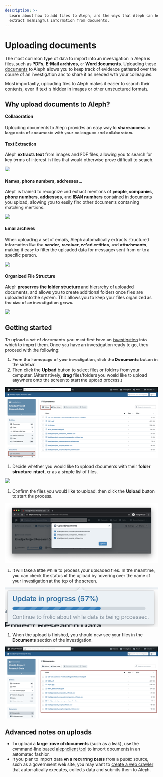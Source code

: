 ```yaml
---
description: >-
  Learn about how to add files to Aleph, and the ways that Aleph can help to
  extract meaningful information from documents.
---
```


# Uploading documents

The most common type of data to import into an investigation in Aleph is files, such as **PDFs**, **E-Mail archives**, or **Word documents**. Uploading these [documents](../the-basics.md#documents) to Aleph allows you to keep track of evidence gathered over the course of an investigation and to share it as needed with your colleagues.

Most importantly, uploading files to Aleph makes it easier to search their contents, even if text is hidden in images or other unstructured formats.

## Why upload documents to Aleph?

#### Collaboration

Uploading documents to Aleph provides an easy way to **share access** to large sets of documents with your colleagues and collaborators.

#### Text Extraction

Aleph **extracts text** from images and PDF files, allowing you to search for key terms of interest in files that would otherwise prove difficult to search.

![](../../.gitbook/assets/screen-shot-2020-07-21-at-14.27.20.png)

#### Names, phone numbers, addresses...

Aleph is trained to recognize and extract mentions of **people**, **companies**, **phone numbers**, **addresses**, and **IBAN numbers** contained in documents you upload, allowing you to easily find other documents containing matching mentions.

![](../../.gitbook/assets/screen-shot-2020-07-21-at-14.32.36.png)

#### Email archives

When uploading a set of emails, Aleph automatically extracts structured information like the **sender**, **receiver**, **cc'ed entities**, and **attachments**, making it easy to filter the uploaded data for messages sent from or to a specific person.

![](<../../.gitbook/assets/screen-shot-2020-07-21-at-14.14.34 (1).png>)

#### Organized File Structure

Aleph **preserves the folder structure** and hierarchy of uploaded documents, and allows you to create additional folders once files are uploaded into the system. This allows you to keep your files organized as the size of an investigation grows.

![](../../.gitbook/assets/screen-shot-2020-07-21-at-14.48.31.png)

## Getting started

To upload a set of documents, you must first have an [investigation](creating-an-investigation.md) into which to import them. Once you have an investigation ready to go, then proceed with the following:

1. From the homepage of your investigation, click the **Documents** button in the sidebar.
2. Then click the **Upload** button to select files or folders from your computer. (Alternatively, **drag** files/folders you would like to upload anywhere onto the screen to start the upload process.)

![](../../.gitbook/assets/screen-shot-2021-02-11-at-13.03.28.png)

1. Decide whether you would like to upload documents with their **folder structure intact**, or as a simple list of files.

![](../../.gitbook/assets/screen-shot-2020-07-22-at-10.16.02.png)

1. Confirm the files you would like to upload, then click the **Upload** button to start the process.

![](<../../.gitbook/assets/Screen Shot 2020-07-22 at 10.37.52.png>)

1. It will take a little while to process your uploaded files. In the meantime, you can check the status of the upload by hovering over the name of your investigation at the top of the screen.

![](../../.gitbook/assets/screen-shot-2021-02-11-at-13.07.37.png)

1. When the upload is finished, you should now see your files in the **Documents** section of the investigation.

![](../../.gitbook/assets/screen-shot-2021-02-11-at-13.06.18.png)

## Advanced notes on uploads

* To upload a **large trove of documents** (such as a leak), use the command-line based [alephclient tool](../../developers/alephclient.md) to import documents in an automated fashion.
* If you plan to import data **on a recurring basis** from a public source, such as a government web site, you may want to [create a web crawler](../../developers/memorious.md) that automatically executes, collects data and submits them to Aleph.
